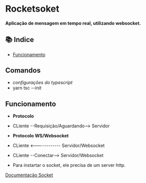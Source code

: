 
# Rocketsoket

#### Aplicação de mensagem em tempo real, utilizando websocket.

## 📚 Indice
- [Funcionamento](#-funcionamento)

## Comandos
- *configurações do typescript*
- yarn tsc --init


## Funcionamento

- **Protocolo**
- CLiente  --Requisição/Aguardando--> Servidor
- **Protocolo WS/Websocket**
- CLiente  <------------ Servidor/Websocket
- CLiente  --Conectar--> Servidor/Websocket

- Para instartar o socket, ele precisa de um server http.

[Documentação Socket](https://socket.io/docs/v4/)